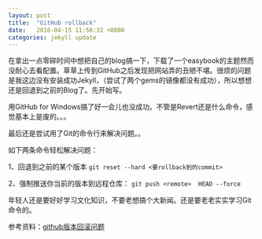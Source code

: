```yaml
---
layout: post
title:  "GitHub rollback"
date:   2016-04-15 11:56:32 +0800
categories: jekyll update
---
```

在拿出一点零碎时间中想把自己的blog搞一下，下载了一个easybook的主题然而没耐心去看配置。草草上传到GitHub之后发现把网站弄的丑陋不堪。很烦的问题是我这边没有安装成功Jekyll，（尝试了两个gems的镜像都没有成功），所以想想还是回退到之前的Blog了。先开始写。

用GitHub for Windows搞了好一会儿也没成功。不管是Revert还是什么命令，感觉基本上是废的。。。

最后还是尝试用了Git的命令行来解决问题。。



如下两条命令轻松解决问题：

1、回退到之前的某个版本
`
git reset --hard <要rollback到的commit>
`

2、强制推送你当前的版本到远程仓库：
`
git push <remote>  HEAD --force
`


年轻人还是要好好学习文化知识，不要老想搞个大新闻。还是要老老实实学习Git命令的。



参考资料：[github版本回滚问题][ref-20160415-01]



[ref-20160415-01]: http://www.oschina.net/question/590228_102985

